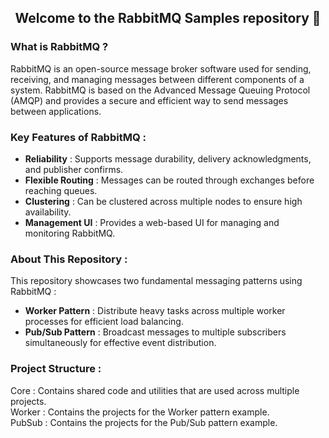 ### <h2 align="center">  Welcome to the RabbitMQ Samples repository 👋 </h2>
### What is RabbitMQ ?
RabbitMQ is an open-source message broker software used for sending, receiving, and managing messages between different components of a system. 
RabbitMQ is based on the Advanced Message Queuing Protocol (AMQP) and provides a secure and efficient way to send messages between applications.

### Key Features of RabbitMQ :
- **Reliability** : Supports message durability, delivery acknowledgments, and publisher confirms.
- **Flexible Routing** : Messages can be routed through exchanges before reaching queues.
- **Clustering** : Can be clustered across multiple nodes to ensure high availability.
- **Management UI** : Provides a web-based UI for managing and monitoring RabbitMQ.

### About This Repository :
This repository showcases two fundamental messaging patterns using RabbitMQ :
- **Worker Pattern** : Distribute heavy tasks across multiple worker processes for efficient load balancing.
- **Pub/Sub Pattern** : Broadcast messages to multiple subscribers simultaneously for effective event distribution.

### Project Structure :
Core : Contains shared code and utilities that are used across multiple projects.
<br/>
Worker : Contains the projects for the Worker pattern example.
<br/>
PubSub : Contains the projects for the Pub/Sub pattern example.
